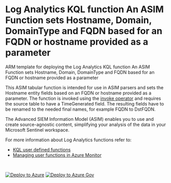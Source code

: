 # Log Analytics KQL function An ASIM Function sets Hostname, Domain, DomainType and FQDN based for an FQDN or hostname provided as a parameter

ARM template for deploying the Log Analytics KQL function An ASIM Function sets Hostname, Domain, DomainType and FQDN based for an FQDN or hostname provided as a parameter

This ASIM tabular function is intended for use in ASIM parsers and sets the Hostname entity fields based on an FQDN or hostname provided as a parameter. The function is invoked using the [invoke operator](https://docs.microsoft.com/azure/data-explorer/kusto/query/invokeoperator) and requires the source table to have a TimeGenerated field. The resulting fields have to be renamed to the needed final names, for example FQDN to DstFQDN.  


The Advanced SIEM Information Model (ASIM) enables you to use and create source-agnostic content, simplifying your analysis of the data in your Microsoft Sentinel workspace.

For more information about Log Analytics functions refer to:

- [KQL user defined functions](https://docs.microsoft.com/azure/data-explorer/kusto/query/functions/user-defined-functions)
- [Managing user functions in Azure Monitor](https://docs.microsoft.com/azure/azure-monitor/logs/functions)

<br/>

[![Deploy to Azure](https://aka.ms/deploytoazurebutton)](https://portal.azure.com/#create/Microsoft.Template/https%3A%2F%2Faka.ms%2FASimFunctionLibrary%2FASIM_ResolveFQDN%2FASIM_ResolveFQDN.json) [![Deploy to Azure Gov](https://aka.ms/deploytoazuregovbutton)](https://portal.azure.us/#create/Microsoft.Template/uri/https%3A%2F%2Faka.ms%2FASimFunctionLibrary%2FASIM_ResolveFQDN%2FASIM_ResolveFQDN.json)
